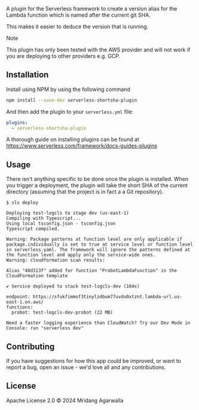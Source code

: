 A plugin for the Serverless framework to create a version alias
for the Lambda function which is named after the current git
SHA.

This makes it easier to deduce the version that is running.

> [!NOTE]
> This plugin has only been tested with the AWS provider and will
> not work if you are deploying to other providers e.g. GCP.

## Installation

Install using NPM by using the following command

```sh
npm install --save-dev serverless-shortsha-plugin
```

And then add the plugin to your `serverless.yml` file:

```yaml
plugins:
  - serverless-shortsha-plugin
```

A thorough guide on installing plugins can be found at
https://www.serverless.com/framework/docs-guides-plugins

## Usage

There isn't anything specific to be done once the plugin is installed.
When you trigger a deployment, the plugin will take the short SHA
of the current directory (assuming that the project is in fact a
a Git repository).

```
$ sls deploy

Deploying test-logcls to stage dev (us-east-1)
Compiling with Typescript...
Using local tsconfig.json - tsconfig.json
Typescript compiled.

Warning: Package patterns at function level are only applicable if package.individually is set to true at service level or function level in serverless.yaml. The framework will ignore the patterns defined at the function level and apply only the service-wide ones.
Warning: cloudformation scan results:

Alias "40d313f" added for function "ProbotLambdaFunction" in the CloudFormation template

✔ Service deployed to stack test-logcls-dev (104s)

endpoint: https://sfukfimmof3tinylzdbum77uvdu0xtznt.lambda-url.us-east-1.on.aws/
functions:
  probot: test-logcls-dev-probot (22 MB)

Need a faster logging experience than CloudWatch? Try our Dev Mode in Console: run "serverless dev"
```

## Contributing

If you have suggestions for how this app could be improved, or
want to report a bug, open an issue - we'd love all and any
contributions.

## License

Apache License 2.0 © 2024 Mridang Agarwalla
